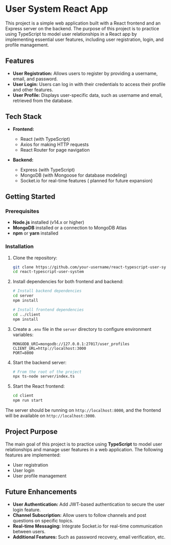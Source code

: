 
# User System React App

This project is a simple web application built with a React frontend and an Express server on the backend. The purpose of this project is to practice using TypeScript to model user relationships in a React app by implementing essential user features, including user registration, login, and profile management.

## Features

- **User Registration:** Allows users to register by providing a username, email, and password.
- **User Login:** Users can log in with their credentials to access their profile and other features.
- **User Profile:** Displays user-specific data, such as username and email, retrieved from the database.

## Tech Stack

- **Frontend:**
  - React (with TypeScript)
  - Axios for making HTTP requests
  - React Router for page navigation

- **Backend:**
  - Express (with TypeScript)
  - MongoDB (with Mongoose for database modeling)
  - Socket.io for real-time features ( planned for future expansion)

## Getting Started

### Prerequisites

- **Node.js** installed (v14.x or higher)
- **MongoDB** installed or a connection to MongoDB Atlas
- **npm** or **yarn** installed

### Installation

1. Clone the repository:

   ```bash
   git clone https://github.com/your-username/react-typescript-user-system.git
   cd react-typescript-user-system
   ```

2. Install dependencies for both frontend and backend:

   ```bash
   # Install backend dependencies
   cd server
   npm install
   
   # Install frontend dependencies
   cd ../client
   npm install
   ```

3. Create a `.env` file in the `server` directory to configure environment variables:

   ```
   MONGODB_URI=mongodb://127.0.0.1:27017/user_profiles
   CLIENT_URL=http://localhost:3000
   PORT=8000
   ```

4. Start the backend server:

   ```bash
   # From the root of the project
   npx ts-node server/index.ts
   ```

5. Start the React frontend:

   ```bash
   cd client
   npm run start
   ```

The server should be running on `http://localhost:8000`, and the frontend will be available on `http://localhost:3000`.

## Project Purpose

The main goal of this project is to practice using **TypeScript** to model user relationships and manage user features in a web application. The following features are implemented:

- User registration
- User login
- User profile management

## Future Enhancements

- **User Authentication:** Add JWT-based authentication to secure the user login feature.
- **Channel Subscription:** Allow users to follow channels and post questions on specific topics.
- **Real-time Messaging:** Integrate Socket.io for real-time communication between users.
- **Additional Features:** Such as password recovery, email verification, etc.
